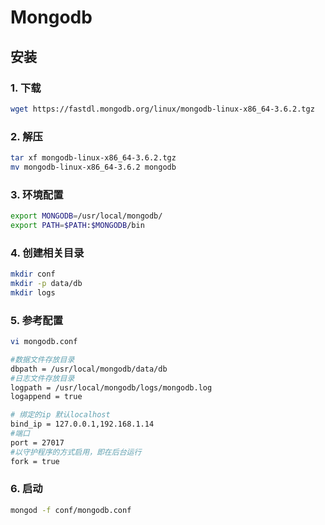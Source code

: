 # Mongodb

## 安装

### 1. 下载
```bash
wget https://fastdl.mongodb.org/linux/mongodb-linux-x86_64-3.6.2.tgz
```

### 2. 解压
```bash
tar xf mongodb-linux-x86_64-3.6.2.tgz
mv mongodb-linux-x86_64-3.6.2 mongodb
```

### 3. 环境配置
```bash
export MONGODB=/usr/local/mongodb/
export PATH=$PATH:$MONGODB/bin
```

### 4. 创建相关目录
```bash
mkdir conf
mkdir -p data/db
mkdir logs
```

### 5. 参考配置
```bash
vi mongodb.conf

#数据文件存放目录  
dbpath = /usr/local/mongodb/data/db 
#日志文件存放目录  
logpath = /usr/local/mongodb/logs/mongodb.log
logappend = true

# 绑定的ip 默认localhost
bind_ip = 127.0.0.1,192.168.1.14
#端口 
port = 27017  
#以守护程序的方式启用，即在后台运行  
fork = true
```

### 6. 启动
```bash
mongod -f conf/mongodb.conf
```